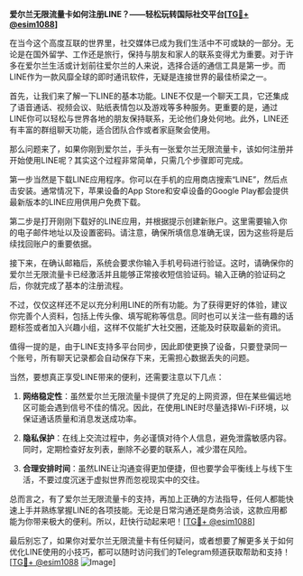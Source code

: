 **爱尔兰无限流量卡如何注册LINE？——轻松玩转国际社交平台[[TG💪+ @esim1088](https://t.me/s/esim1088)]**

在当今这个高度互联的世界里，社交媒体已成为我们生活中不可或缺的一部分。无论是在国外留学、工作还是旅行，保持与朋友和家人的联系变得尤为重要。对于许多在爱尔兰生活或计划前往爱尔兰的人来说，选择合适的通信工具是第一步。而LINE作为一款风靡全球的即时通讯软件，无疑是连接世界的最佳桥梁之一。

首先，让我们来了解一下LINE的基本功能。LINE不仅是一个聊天工具，它还集成了语音通话、视频会议、贴纸表情包以及游戏等多种服务。更重要的是，通过LINE你可以轻松与世界各地的朋友保持联系，无论他们身处何地。此外，LINE还有丰富的群组聊天功能，适合团队合作或者家庭聚会使用。

那么问题来了，如果你刚到爱尔兰，手头有一张爱尔兰无限流量卡，该如何注册并开始使用LINE呢？其实这个过程非常简单，只需几个步骤即可完成。

第一步当然是下载LINE应用程序。你可以在手机的应用商店搜索“LINE”，然后点击安装。通常情况下，苹果设备的App Store和安卓设备的Google Play都会提供最新版本的LINE应用供用户免费下载。

第二步是打开刚刚下载好的LINE应用，并根据提示创建新账户。这里需要输入你的电子邮件地址以及设置密码。请注意，确保所填信息准确无误，因为这些将是后续找回账户的重要依据。

接下来，在确认邮箱后，系统会要求你输入手机号码进行验证。这时，请确保你的爱尔兰无限流量卡已经激活并且能够正常接收短信验证码。输入正确的验证码之后，你就完成了基本的注册流程。

不过，仅仅这样还不足以充分利用LINE的所有功能。为了获得更好的体验，建议你完善个人资料，包括上传头像、填写昵称等信息。同时也可以关注一些有趣的话题标签或者加入兴趣小组，这样不仅能扩大社交圈，还能及时获取最新的资讯。

值得一提的是，由于LINE支持多平台同步，因此即使更换了设备，只要登录同一个账号，所有聊天记录都会自动保存下来，无需担心数据丢失的问题。

当然，要想真正享受LINE带来的便利，还需要注意以下几点：

1. **网络稳定性**：虽然爱尔兰无限流量卡提供了充足的上网资源，但在某些偏远地区可能会遇到信号不佳的情况。因此，在使用LINE时尽量选择Wi-Fi环境，以保证通话质量和消息发送成功率。
   
2. **隐私保护**：在线上交流过程中，务必谨慎对待个人信息，避免泄露敏感内容。同时，定期检查好友列表，删除不必要的联系人，减少潜在风险。

3. **合理安排时间**：虽然LINE让沟通变得更加便捷，但也要学会平衡线上与线下生活，不要过度沉迷于虚拟世界而忽视现实中的交往。

总而言之，有了爱尔兰无限流量卡的支持，再加上正确的方法指导，任何人都能快速上手并熟练掌握LINE的各项技能。无论是日常沟通还是商务洽谈，这款应用都能为你带来极大的便利。所以，赶快行动起来吧！[[TG💪+ @esim1088](https://t.me/s/esim1088)]

最后别忘了，如果你对爱尔兰无限流量卡有任何疑问，或者想要了解更多关于如何优化LINE使用的小技巧，都可以随时访问我们的Telegram频道获取帮助和支持！[[TG💪+ @esim1088](https://t.me/s/esim1088) ![Image](https://i.postimg.cc/4NQfJmqS/Snipaste-2025-05-13-00-14-12.png)]